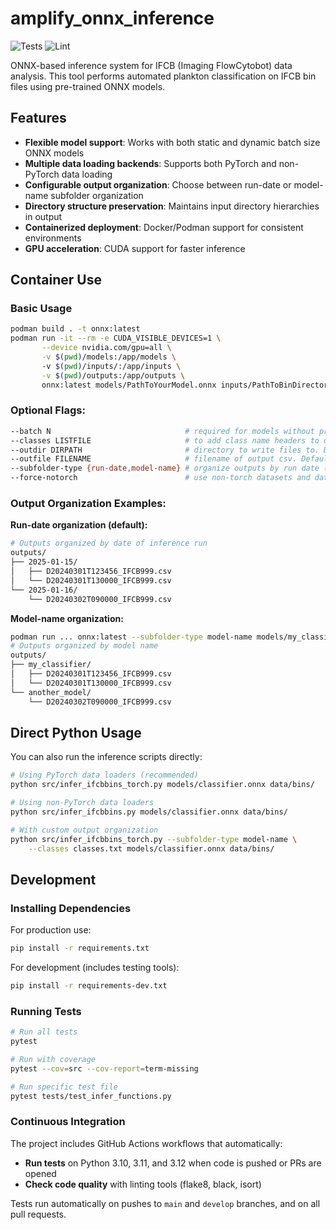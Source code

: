 # amplify_onnx_inference

![Tests](https://github.com/WHOIGit/amplify_onnx_inference/workflows/Tests/badge.svg)
![Lint](https://github.com/WHOIGit/amplify_onnx_inference/workflows/Lint/badge.svg)

ONNX-based inference system for IFCB (Imaging FlowCytobot) data analysis. This tool performs automated plankton classification on IFCB bin files using pre-trained ONNX models.

## Features

- **Flexible model support**: Works with both static and dynamic batch size ONNX models
- **Multiple data loading backends**: Supports both PyTorch and non-PyTorch data loading
- **Configurable output organization**: Choose between run-date or model-name subfolder organization
- **Directory structure preservation**: Maintains input directory hierarchies in output
- **Containerized deployment**: Docker/Podman support for consistent environments
- **GPU acceleration**: CUDA support for faster inference

## Container Use

### Basic Usage
```bash
podman build . -t onnx:latest
podman run -it --rm -e CUDA_VISIBLE_DEVICES=1 \
       --device nvidia.com/gpu=all \
       -v $(pwd)/models:/app/models \ 
       -v $(pwd)/inputs/:/app/inputs \
       -v $(pwd)/outputs:/app/outputs \
       onnx:latest models/PathToYourModel.onnx inputs/PathToBinDirectory 
```

### Optional Flags:
```bash
--batch N                              # required for models without pre-set input sizes
--classes LISTFILE                     # to add class name headers to output score-matrix csv
--outdir DIRPATH                       # directory to write files to. Default is './outputs'
--outfile FILENAME                     # filename of output csv. Default is "{RUN_DATE}/{SUBPATH}.csv"
--subfolder-type {run-date,model-name} # organize outputs by run date (default) or model name
--force-notorch                        # use non-torch datasets and dataloaders. If torch is not installed, this flag is automatically set 
```

### Output Organization Examples:

**Run-date organization (default):**
```bash
# Outputs organized by date of inference run
outputs/
├── 2025-01-15/
│   ├── D20240301T123456_IFCB999.csv
│   └── D20240301T130000_IFCB999.csv
└── 2025-01-16/
    └── D20240302T090000_IFCB999.csv
```

**Model-name organization:**
```bash
podman run ... onnx:latest --subfolder-type model-name models/my_classifier.onnx inputs/
# Outputs organized by model name
outputs/
├── my_classifier/
│   ├── D20240301T123456_IFCB999.csv
│   └── D20240301T130000_IFCB999.csv
└── another_model/
    └── D20240302T090000_IFCB999.csv
```

## Direct Python Usage

You can also run the inference scripts directly:

```bash
# Using PyTorch data loaders (recommended)
python src/infer_ifcbbins_torch.py models/classifier.onnx data/bins/

# Using non-PyTorch data loaders
python src/infer_ifcbbins.py models/classifier.onnx data/bins/

# With custom output organization
python src/infer_ifcbbins_torch.py --subfolder-type model-name \
    --classes classes.txt models/classifier.onnx data/bins/
```

## Development

### Installing Dependencies

For production use:
```bash
pip install -r requirements.txt
```

For development (includes testing tools):
```bash
pip install -r requirements-dev.txt
```

### Running Tests

```bash
# Run all tests
pytest

# Run with coverage
pytest --cov=src --cov-report=term-missing

# Run specific test file
pytest tests/test_infer_functions.py
```

### Continuous Integration

The project includes GitHub Actions workflows that automatically:

- **Run tests** on Python 3.10, 3.11, and 3.12 when code is pushed or PRs are opened
- **Check code quality** with linting tools (flake8, black, isort)

Tests run automatically on pushes to `main` and `develop` branches, and on all pull requests.
